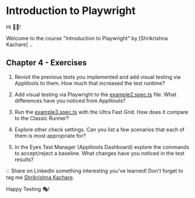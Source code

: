 # Introduction to Playwright

Hi 👋🏽!

Welcome to the course "Introduction to Playwright" by [Shrikrishna Kachare] ..

## Chapter 4 - Exercises

1. Revisit the previous tests you implemented and add visual testing via Applitools to them. How much that increased the test runtime?

1. Add visual testing via Playwright to the [example2.spec.ts](/tests/example2.spec.ts) file. What differences have you noticed from Applitools?

1. Run the [example3.spec.ts](/tests/example3.spec.ts) with the Ultra Fast Grid. How does it compare to the Classic Runner?

1. Explore other check settings. Can you list a few scenarios that each of them is most appropriate for?

1. In the Eyes Test Manager (Applitools Dashboard) explore the commands to accept/reject a baseline. What changes have you noticed in the test results?

💡 Share on LinkedIn something interesting you've learned! Don't forget to tag me [Shrikrishna Kachare](https://www.linkedin.com/in/shrikrishna-kachare-9a9411221/).



Happy Testing 🎭!